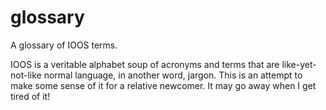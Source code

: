 glossary
========

A glossary of IOOS terms.

IOOS is a veritable alphabet soup of acronyms and terms that are like-yet-not-like normal language, in another word, jargon. 
This is an attempt to make some sense of it for a relative newcomer. It may go away when I get tired of it!




